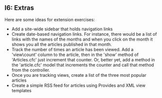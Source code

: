 ## I6: Extras

Here are some ideas for extension exercises:

- Add a site-wide sidebar that holds navigation links 
- Create date-based navigation links. For instance, there would be a list of links with the names of the months and when you click on the month it shows you all the articles published in that month.  
- Track the number of times an article has been viewed. Add a 'view\count' column to the article, then in the 'show' method of 'Articles.cfc' just increment that counter. Or, better yet, add a method in the 'article.cfc' model that increments the counter and call that method from the controller.  
- Once you are tracking views, create a list of the three most popular articles  
- Create a simple RSS feed for articles using Provides and XML view templates